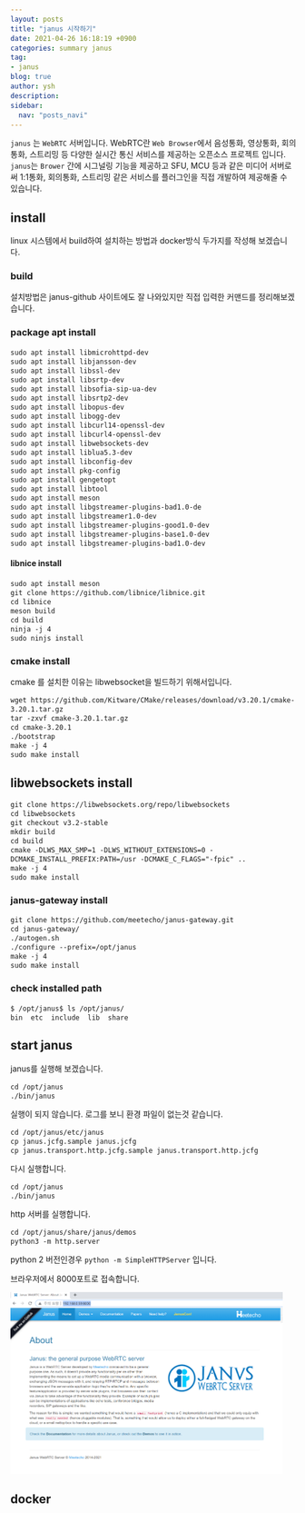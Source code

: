 ```yaml
---
layout: posts
title: "janus 시작하기"
date: 2021-04-26 16:18:19 +0900
categories: summary janus
tag:
- janus
blog: true
author: ysh
description: 
sidebar:
  nav: "posts_navi"
---
```


`janus` 는 `WebRTC` 서버입니다. WebRTC란 `Web Browser`에서 음성통화, 영상통화, 회의통화, 스트리밍 등 다양한 실시간 통신 서비스를 제공하는 오픈소스 프로젝트 입니다. `janus`는 `Brower` 간에 시그널링 기능을 제공하고 SFU, MCU 등과 같은 미디어 서버로써 1:1통화, 회의통화, 스트리밍 같은 서비스를 플러그인을 직접 개발하여 제공해줄 수 있습니다.

## install
linux 시스템에서 build하여 설치하는 방법과 docker방식 두가지를 작성해 보겠습니다.


### build

설치방법은 janus-github 사이트에도 잘 나와있지만 직접 입력한 커맨드를 정리해보겠습니다.

### package apt install 
```
sudo apt install libmicrohttpd-dev
sudo apt install libjansson-dev
sudo apt install libssl-dev
sudo apt install libsrtp-dev
sudo apt install libsofia-sip-ua-dev
sudo apt install libsrtp2-dev
sudo apt install libopus-dev
sudo apt install libogg-dev
sudo apt install libcurl14-openssl-dev
sudo apt install libcurl4-openssl-dev
sudo apt install libwebsockets-dev
sudo apt install liblua5.3-dev
sudo apt install libconfig-dev
sudo apt install pkg-config
sudo apt install gengetopt
sudo apt install libtool
sudo apt install meson
sudo apt install libgstreamer-plugins-bad1.0-de
sudo apt install libgstreamer1.0-dev
sudo apt install libgstreamer-plugins-good1.0-dev
sudo apt install libgstreamer-plugins-base1.0-dev
sudo apt install libgstreamer-plugins-bad1.0-dev
```

#### libnice install
```
sudo apt install meson
git clone https://github.com/libnice/libnice.git
cd libnice
meson build
cd build
ninja -j 4
sudo ninjs install
```

### cmake install
cmake 를 설치한 이유는 libwebsocket을 빌드하기 위해서입니다. 
```
wget https://github.com/Kitware/CMake/releases/download/v3.20.1/cmake-3.20.1.tar.gz
tar -zxvf cmake-3.20.1.tar.gz
cd cmake-3.20.1
./bootstrap
make -j 4
sudo make install
```

## libwebsockets install
```
git clone https://libwebsockets.org/repo/libwebsockets
cd libwebsockets
git checkout v3.2-stable
mkdir build
cd build
cmake -DLWS_MAX_SMP=1 -DLWS_WITHOUT_EXTENSIONS=0 -DCMAKE_INSTALL_PREFIX:PATH=/usr -DCMAKE_C_FLAGS="-fpic" ..
make -j 4
sudo make install
```

### janus-gateway install
```
git clone https://github.com/meetecho/janus-gateway.git
cd janus-gateway/
./autogen.sh
./configure --prefix=/opt/janus
make -j 4
sudo make install
```

### check installed path

```
$ /opt/janus$ ls /opt/janus/
bin  etc  include  lib  share
```


## start janus

janus를 실행해 보겠습니다.
```
cd /opt/janus
./bin/janus
```
실행이 되지 않습니다. 로그를 보니 환경 파일이 없는것 같습니다.
```
cd /opt/janus/etc/janus
cp janus.jcfg.sample janus.jcfg
cp janus.transport.http.jcfg.sample janus.transport.http.jcfg
```
다시 실행합니다.
```
cd /opt/janus
./bin/janus
```

http 서버를 실행합니다.
```
cd /opt/janus/share/janus/demos
python3 -m http.server
```
python 2 버전인경우 `python -m SimpleHTTPServer` 입니다. 

브라우저에서 8000포트로 접속합니다.

<img src="../_assets/_images/2021-04-26-janus_start-image1.png" alt="drawing" width="480" height="320"/>



## docker



